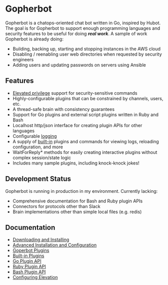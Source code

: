 # Gopherbot
Gopherbot is a chatops-oriented chat bot written in Go, inspired by Hubot. The goal is for
Gopherbot to support enough programming languages and security features to be useful for
doing **_real work_**. A sample of work Gopherbot is already doing:
* Building, backing up, starting and stopping instances in the AWS cloud
* Disabling / reenabling user web directories when requested by security engineers
* Adding users and updating passwords on servers using Ansible

## Features
* [Elevated privilege](doc/Elevation.md) support for security-sensitive commands
* Highly-configurable plugins that can be constrained by channels, users, etc.
* A thread-safe brain with consistency guarantees
* Support for Go plugins and external script plugins written in Ruby and Bash
* Localhost http/json interface for creating plugin APIs for other languages
* Configurable [logging](doc/Logging)
* A supply of [built-in](doc/Builtins) plugins and commands for viewing logs, reloading configuration, and more 
* WaitForReply* methods for easily creating interactive plugins without complex session/state logic
* Includes many sample plugins, including knock-knock jokes!

## Development Status
Gopherbot is running in production in my environment. Currently lacking:
* Comprehensive documentation for Bash and Ruby plugin APIs
* Connectors for protocols other than Slack
* Brain implementations other than simple local files (e.g. redis)

## Documentation
* [Downloading and Installing](doc/Install)
* [Advanced Installation and Configuration](doc/Configure)
* [Goperbot Plugins](doc/Plugins)
* [Built-in Plugins](doc/Builtins)
* [Go Plugin API](doc/GoPlugins)
* [Ruby Plugin API](doc/RubyPlugins)
* [Bash Plugin API](doc/BashPlugins)
* [Configuring Elevation](doc/Elevation)
